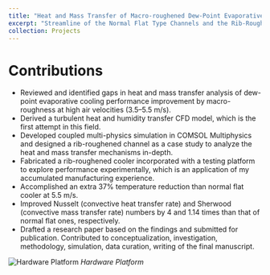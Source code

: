 ```yaml
---
title: "Heat and Mass Transfer of Macro-roughened Dew-Point Evaporative Cooling"
excerpt: "Streamline of the Normal Flat Type Channels and the Rib-Roughened Channels 1<br/><img src='/images/demo_comparision.png'>"
collection: Projects
---
```

Contributions
======
*	Reviewed and identified gaps in heat and mass transfer analysis of dew-point evaporative cooling performance improvement by macro-roughness at high air velocities (3.5–5.5 m/s).
*	Derived a turbulent heat and humidity transfer CFD model, which is the first attempt in this field.
*	Developed coupled multi-physics simulation in COMSOL Multiphysics and designed a rib-roughened channel as a case study to analyze the heat and mass transfer mechanisms in-depth.
*	Fabricated a rib-roughened cooler incorporated with a testing platform to explore performance experimentally, which is an application of my accumulated manufacturing experience.
*	Accomplished an extra 37% temperature reduction than normal flat cooler at 5.5 m/s.
*	Improved Nusselt (convective heat transfer rate) and Sherwood (convective mass transfer rate) numbers by 4 and 1.14 times than that of normal flat ones, respectively.
*	Drafted a research paper based on the findings and submitted for publication. Contributed to conceptualization, investigation, methodology, simulation, data curation, writing of the final manuscript.

![Hardware Platform](/images/platform.png)
*Hardware Platform*
